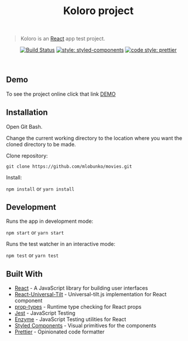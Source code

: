 <h1 align="center">Koloro project</h1>

<br />

> Koloro is an [React](https://github.com/facebook/react) app test project.

<div align="center">
  
[![Build Status](https://travis-ci.com/mlobunko/koloro-project.svg?branch=master)](https://travis-ci.com/mlobunko/koloro-project) [![style: styled-components](https://img.shields.io/badge/style-%F0%9F%92%85%20styled--components-orange.svg?colorB=daa357&colorA=db748e)](https://github.com/styled-components/styled-components) [![code style: prettier](https://img.shields.io/badge/code_style-prettier-ff69b4.svg)](https://github.com/prettier/prettier)
  
</div>

<br />

## Demo

To see the project online click that link <a href="https://mlobunko.github.io/koloro-project/">DEMO</a>

## Installation

Open Git Bash.

Change the current working directory to the location where you want the cloned directory to be made.

Clone repository:

`git clone https://github.com/mlobunko/movies.git`

Install:

`npm install` or `yarn install`

## Development

Runs the app in development mode:

`npm start` or `yarn start`

Runs the test watcher in an interactive mode:

`npm test` or `yarn test`

## Built With

- [React](https://github.com/facebook/react) - A JavaScript library for building user interfaces
- [React-Universal-Tilt](https://github.com/JB1905/react-universal-tilt/) - Universal-tilt.js implementation for React component
- [prop-types](https://github.com/facebook/prop-types) - Runtime type checking for React props
- [Jest](https://github.com/facebook/jest) - JavaScript Testing
- [Enzyme](https://github.com/airbnb/enzyme) - JavaScript Testing utilities for React
- [Styled Components](https://github.com/styled-components/styled-components) - Visual primitives for the components
- [Prettier](https://github.com/prettier/prettier) - Opinionated code formatter
